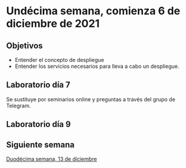 # Undécima semana, comienza 6 de diciembre de 2021


## Objetivos

* Entender el concepto de despliegue
* Entender los servicios necesarios para lleva a cabo un despliegue.

## Laboratorio día 7

Se sustituye por seminarios online y preguntas a través del grupo de Telegram.

## Laboratorio día 9



## Siguiente semana

[Duodécima semana, 13 de diciembre](12-semana.md)

